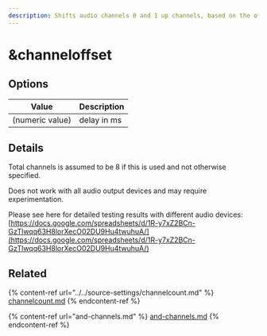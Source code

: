 ```yaml
---
description: Shifts audio channels 0 and 1 up channels, based on the offset value
---
```


# \&channeloffset

## Options

| Value           | Description |
| --------------- | ----------- |
| (numeric value) | delay in ms |

## Details

Total channels is assumed to be 8 if this is used and not otherwise specified.

Does not work with all audio output devices and may require experimentation.

Please see here for detailed testing results with different audio devices: [https://docs.google.com/spreadsheets/d/1R-y7xZ2BCn-GzTlwqq63H8lorXecO02DU9Hu4twuhuA/](https://docs.google.com/spreadsheets/d/1R-y7xZ2BCn-GzTlwqq63H8lorXecO02DU9Hu4twuhuA/)

## Related

{% content-ref url="../../source-settings/channelcount.md" %}
[channelcount.md](../../source-settings/channelcount.md)
{% endcontent-ref %}

{% content-ref url="and-channels.md" %}
[and-channels.md](and-channels.md)
{% endcontent-ref %}
